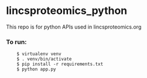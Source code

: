# lincsproteomics_python 
This repo is for python APIs used in lincsproteomics.org


### To run:


```
	$ virtualenv venv
	$ . venv/bin/activate
	$ pip install -r requirements.txt
	$ python app.py
```